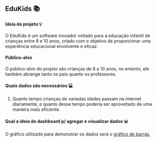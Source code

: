 ## EduKids :books:

#### Ideia do projeto :bulb:
O EduKids é um software inovador voltado para a educação infantil de crianças entre 8 e 10 anos, criado com o objetivo de proporcionar uma experiência educacional envolvente e eficaz.

#### Público-alvo
O público-alvo do projeto são crianças de 8 a 10 anos, no entanto, ele também abrange tanto os pais quanto os professores.

#### Quais dados são necessários :computer:
1. Quanto tempo crianças de variadas idades passam na internet diariamente, e quanto desse tempo poderia ser aproveitado de uma maneira mais eficiente.

#### Qual a ideia de dashboard p/ agregar e visualizar dados :bar_chart:
O gráfico utilizado para demonstrar os dados será o <a target='_blank' href='https://observablehq.com/@d3/bar-chart-transitions/2'>gráfico de barras.</a>
